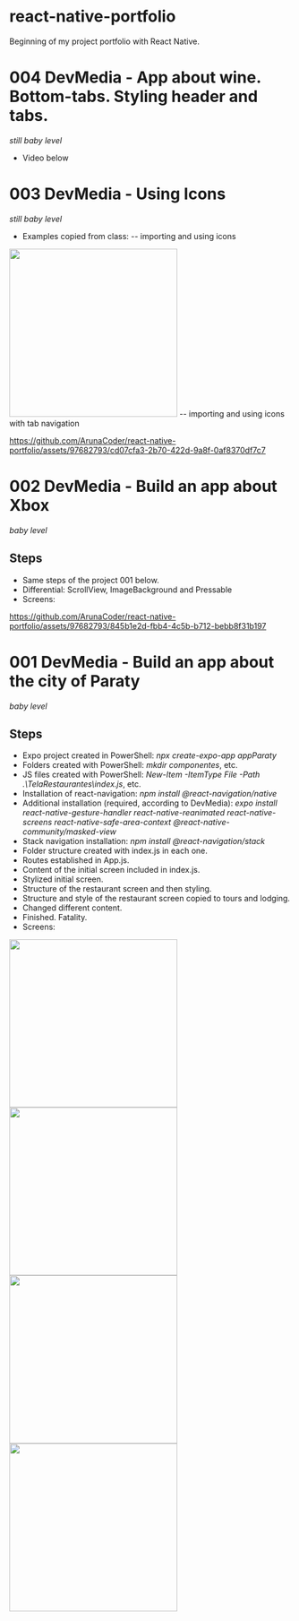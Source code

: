 # react-native-portfolio
 Beginning of my project portfolio with React Native.

# 004 DevMedia - App about wine. Bottom-tabs. Styling header and tabs.
*still baby level*
- Video below


# 003 DevMedia - Using Icons
*still baby level*
- Examples copied from class:
-- importing and using icons
<img src="/readme_img/icons.jpeg" width="300" />
-- importing and using icons with tab navigation

https://github.com/ArunaCoder/react-native-portfolio/assets/97682793/cd07cfa3-2b70-422d-9a8f-0af8370df7c7


# 002 DevMedia - Build an app about Xbox
*baby level*
## Steps
- Same steps of the project 001 below.
- Differential: ScrollView, ImageBackground and Pressable
- Screens:

https://github.com/ArunaCoder/react-native-portfolio/assets/97682793/845b1e2d-fbb4-4c5b-b712-bebb8f31b197


# 001 DevMedia - Build an app about the city of Paraty
*baby level*

## Steps
- Expo project created in PowerShell: *npx create-expo-app appParaty*
- Folders created with PowerShell: *mkdir componentes*, etc.
- JS files created with PowerShell: *New-Item -ItemType File -Path .\TelaRestaurantes\index.js*, etc.
- Installation of react-navigation: *npm install @react-navigation/native*
- Additional installation (required, according to DevMedia):  *expo install react-native-gesture-handler react-native-reanimated react-native-screens react-native-safe-area-context @react-native-community/masked-view*
- Stack navigation installation: *npm install @react-navigation/stack*
- Folder structure created with index.js in each one.
- Routes established in App.js.
- Content of the initial screen included in index.js.
- Stylized initial screen.
- Structure of the restaurant screen and then styling.
- Structure and style of the restaurant screen copied to tours and lodging.
- Changed different content.
- Finished. Fatality.
- Screens:
<img src="/readme_img/initial.jpeg" width="300" />
<img src="/readme_img/restaurants.jpeg" width="300" />
<img src="/readme_img/tours.jpeg" width="300" />
<img src="/readme_img/lodging.jpeg" width="300" />
